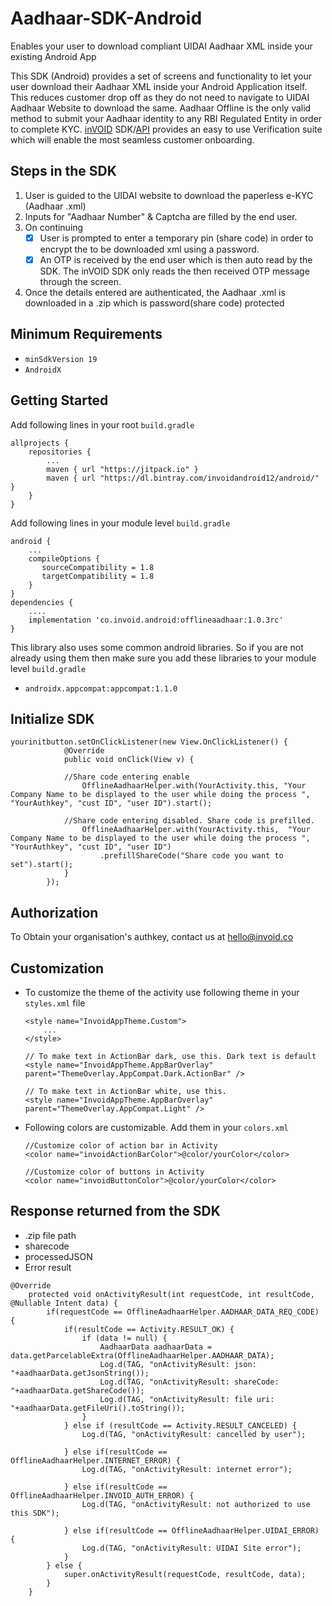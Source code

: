 # Aadhaar-SDK-Android
Enables your user to download compliant UIDAI Aadhaar XML inside your existing Android App

This SDK (Android) provides a set of screens and functionality to let your user download their Aadhaar XML inside your Android Application itself. This reduces customer drop off as they do not need to navigate to UIDAI Aadhaar Website to download the same.
Aadhaar Offline is the only valid method to submit your Aadhaar identity to any RBI Regulated Entity in order to complete KYC. [inVOID](https://www.invoid.co) SDK/[API](https://api.invoid.co) provides an easy to use Verification suite which will enable the most seamless customer onboarding.

## Steps in the SDK
1. User is guided to the UIDAI website to download the paperless e-KYC (Aadhaar .xml)
2. Inputs for "Aadhaar Number" & Captcha are filled by the end user.
3. On continuing
    - [x] User is prompted to enter a temporary pin (share code) in order to encrypt the to be downloaded xml using a password.
    - [x] An OTP is received by the end user which is then auto read by the SDK. The inVOID SDK only reads the then received OTP message through the screen.
4. Once the details entered are authenticated, the Aadhaar .xml is downloaded in a .zip which is password(share code) protected

## Minimum Requirements
- `minSdkVersion 19` 
- `AndroidX`

## Getting Started

Add following lines in your root ```build.gradle```
```
allprojects {
    repositories {
        ...
        maven { url "https://jitpack.io" }
        maven { url "https://dl.bintray.com/invoidandroid12/android/" }
    }
}
```

Add following lines in your module level ```build.gradle```
```
android {
    ...
    compileOptions {
       sourceCompatibility = 1.8
       targetCompatibility = 1.8
    }
}
dependencies {
    ....
    implementation 'co.invoid.android:offlineaadhaar:1.0.3rc'
}
```

This library also uses some common android libraries. So if you are not already using them then make sure you add these libraries to your module level `build.gradle`
- `androidx.appcompat:appcompat:1.1.0`

## Initialize SDK

```
yourinitbutton.setOnClickListener(new View.OnClickListener() {
            @Override
            public void onClick(View v) {
            
            //Share code entering enable
                OfflineAadhaarHelper.with(YourActivity.this, "Your Company Name to be displayed to the user while doing the process ", "YourAuthkey", "cust ID", "user ID").start();
                
            //Share code entering disabled. Share code is prefilled.    
                OfflineAadhaarHelper.with(YourActivity.this,  "Your Company Name to be displayed to the user while doing the process ", "YourAuthkey", "cust ID", "user ID")
                    .prefillShareCode("Share code you want to set").start();
            }
        });
```

## Authorization 
To Obtain your organisation's authkey, contact us at hello@invoid.co

## Customization 
- To customize the theme of the activity use following theme in your `styles.xml` file
    ```
    <style name="InvoidAppTheme.Custom">
        ...
    </style>
    
    // To make text in ActionBar dark, use this. Dark text is default
    <style name="InvoidAppTheme.AppBarOverlay" parent="ThemeOverlay.AppCompat.Dark.ActionBar" />
    
    // To make text in ActionBar white, use this. 
    <style name="InvoidAppTheme.AppBarOverlay" parent="ThemeOverlay.AppCompat.Light" />
    ```   
- Following colors are customizable. Add them in your `colors.xml`  
    ```
    //Customize color of action bar in Activity
    <color name="invoidActionBarColor">@color/yourColor</color> 
    
    //Customize color of buttons in Activity
    <color name="invoidButtonColor">@color/yourColor</color> 
    ```

## Response returned from the SDK
- .zip file path
- sharecode
- processedJSON
- Error result

```
@Override
    protected void onActivityResult(int requestCode, int resultCode, @Nullable Intent data) {
        if(requestCode == OfflineAadhaarHelper.AADHAAR_DATA_REQ_CODE) {
            if(resultCode == Activity.RESULT_OK) {
                if (data != null) {
                    AadhaarData aadhaarData = data.getParcelableExtra(OfflineAadhaarHelper.AADHAAR_DATA);
                    Log.d(TAG, "onActivityResult: json: "+aadhaarData.getJsonString());
                    Log.d(TAG, "onActivityResult: shareCode: "+aadhaarData.getShareCode());
                    Log.d(TAG, "onActivityResult: file uri: "+aadhaarData.getFileUri().toString());
                }
            } else if (resultCode == Activity.RESULT_CANCELED) {
                Log.d(TAG, "onActivityResult: cancelled by user");
                
            } else if(resultCode == OfflineAadhaarHelper.INTERNET_ERROR) {
                Log.d(TAG, "onActivityResult: internet error");
                
            } else if(resultCode == OfflineAadhaarHelper.INVOID_AUTH_ERROR) {
                Log.d(TAG, "onActivityResult: not authorized to use this SDK");
                
            } else if(resultCode == OfflineAadhaarHelper.UIDAI_ERROR) {
                Log.d(TAG, "onActivityResult: UIDAI Site error");
            }
        } else {
            super.onActivityResult(requestCode, resultCode, data);
        }
    }
```

